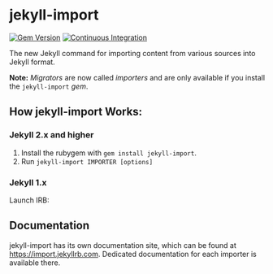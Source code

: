 # jekyll-import

[![Gem Version](https://img.shields.io/gem/v/jekyll-import.svg)](https://rubygems.org/gems/jekyll-import)
[![Continuous Integration](https://github.com/jekyll/jekyll-import/actions/workflows/ci.yml/badge.svg)](https://github.com/jekyll/jekyll-import/actions/workflows/ci.yml)

The new Jekyll command for importing content from various sources into Jekyll format.

**Note:** _Migrators_ are now called _importers_ and are only available if you install the `jekyll-import` _gem_.

## How jekyll-import Works:

### Jekyll 2.x and higher

1. Install the rubygem with `gem install jekyll-import`.
2. Run `jekyll-import IMPORTER [options]`

### Jekyll 1.x

Launch IRB:




## Documentation

jekyll-import has its own documentation site, which can be found at <https://import.jekyllrb.com>.
Dedicated documentation for each importer is available there.


